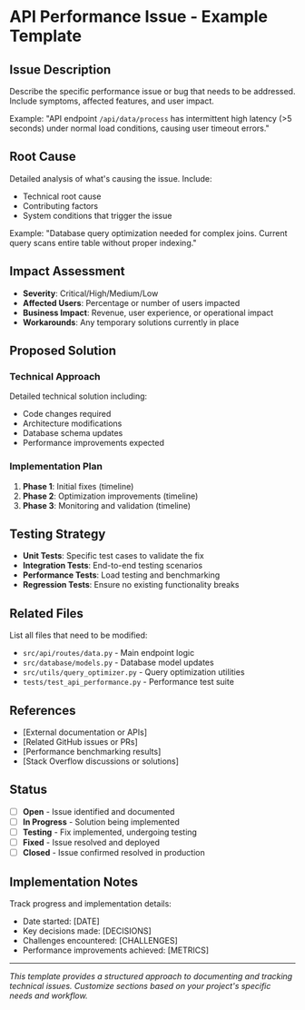 # API Performance Issue - Example Template

## Issue Description

Describe the specific performance issue or bug that needs to be addressed. Include symptoms, affected features, and user impact.

Example: "API endpoint `/api/data/process` has intermittent high latency (>5 seconds) under normal load conditions, causing user timeout errors."

## Root Cause

Detailed analysis of what's causing the issue. Include:

- Technical root cause
- Contributing factors
- System conditions that trigger the issue

Example: "Database query optimization needed for complex joins. Current query scans entire table without proper indexing."

## Impact Assessment

- **Severity**: Critical/High/Medium/Low
- **Affected Users**: Percentage or number of users impacted
- **Business Impact**: Revenue, user experience, or operational impact
- **Workarounds**: Any temporary solutions currently in place

## Proposed Solution

### Technical Approach

Detailed technical solution including:

- Code changes required
- Architecture modifications
- Database schema updates
- Performance improvements expected

### Implementation Plan

1. **Phase 1**: Initial fixes (timeline)
2. **Phase 2**: Optimization improvements (timeline)
3. **Phase 3**: Monitoring and validation (timeline)

## Testing Strategy

- **Unit Tests**: Specific test cases to validate the fix
- **Integration Tests**: End-to-end testing scenarios
- **Performance Tests**: Load testing and benchmarking
- **Regression Tests**: Ensure no existing functionality breaks

## Related Files

List all files that need to be modified:

- `src/api/routes/data.py` - Main endpoint logic
- `src/database/models.py` - Database model updates
- `src/utils/query_optimizer.py` - Query optimization utilities
- `tests/test_api_performance.py` - Performance test suite

## References

- [External documentation or APIs]
- [Related GitHub issues or PRs]
- [Performance benchmarking results]
- [Stack Overflow discussions or solutions]

## Status

- [ ] **Open** - Issue identified and documented
- [ ] **In Progress** - Solution being implemented
- [ ] **Testing** - Fix implemented, undergoing testing
- [ ] **Fixed** - Issue resolved and deployed
- [ ] **Closed** - Issue confirmed resolved in production

## Implementation Notes

Track progress and implementation details:

- Date started: [DATE]
- Key decisions made: [DECISIONS]
- Challenges encountered: [CHALLENGES]
- Performance improvements achieved: [METRICS]

---

_This template provides a structured approach to documenting and tracking technical issues. Customize sections based on your project's specific needs and workflow._

